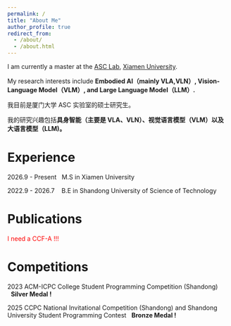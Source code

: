 ```yaml
---
permalink: /
title: "About Me"
author_profile: true
redirect_from: 
  - /about/
  - /about.html
---
```


I am currently a master at the [ASC Lab](https://asc.xmu.edu.cn/), [Xiamen University](https://www.xmu.edu.cn/). 

My research interests include **Embodied AI（mainly VLA,VLN）, Vision-Language Model（VLM）, and Large Language Model（LLM）.**

我目前是厦门大学 ASC 实验室的硕士研究生。

我的研究兴趣包括**具身智能（主要是 VLA、VLN）、视觉语言模型（VLM）以及大语言模型（LLM)。**

Experience
======
2026.9 - Present&nbsp;&nbsp;&nbsp;M.S in Xiamen University

2022.9 - 2026.7 &nbsp;&nbsp;&nbsp;B.E in Shandong University of Science of Technology
 
Publications
======

<span style="color:red;">I need a CCF-A !!!</span>

Competitions
======
2023 ACM-ICPC College Student Programming Competition (Shandong) &nbsp;&nbsp;**Silver Medal !**

2025 CCPC National Invitational Competition (Shandong) and Shandong University Student Programming Contest &nbsp;&nbsp;**Bronze Medal !**

